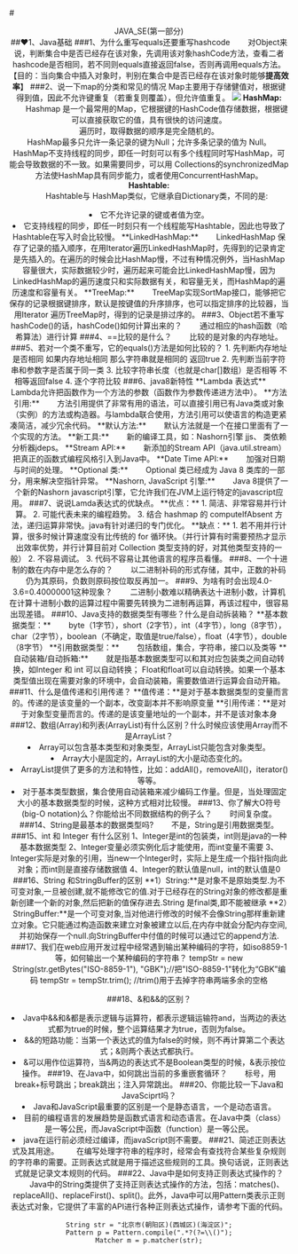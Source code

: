 #<center>JAVA_SE(第一部分)<center>
##❤1、Java基础
###1、为什么重写equals还要重写hashcode
&emsp;&emsp;对Object来说，判断集合中是否已经存在该对象，先调用该对象hashCode方法，查看二者hashcode是否相同，若不同则equals直接返回false，否则再调用equals方法。【目的：当向集合中插入对象时，判别在集合中是否已经存在该对象时能够**提高效率**】
###2、说一下map的分类和常见的情况
Map主要用于存储健值对，根据键得到值，因此不允许键重复（若重复则覆盖），但允许值重复。
![](http://java-picture.oss-cn-hangzhou.aliyuncs.com/javaSE/map.png)
**HashMap:**  
&emsp;&emsp;Hashmap 是一个最常用的Map，它根据键的HashCode值存储数据，根据键可以直接获取它的值，具有很快的访问速度。  
遍历时，取得数据的顺序是完全随机的。  
HashMap最多只允许一条记录的键为Null；允许多条记录的值为 Null。  
HashMap不支持线程的同步，即任一时刻可以有多个线程同时写HashMap，可能会导致数据的不一致。如果需要同步，可以用 Collections的synchronizedMap方法使HashMap具有同步能力，或者使用ConcurrentHashMap。  
**Hashtable:**  
&emsp;&emsp;Hashtable与 HashMap类似，它继承自Dictionary类，不同的是:  
<li> 它不允许记录的键或者值为空。   
<li> 它支持线程的同步，即任一时刻只有一个线程能写Hashtable，因此也导致了 Hashtable在写入时会比较慢。  
**LinkedHashMap:**  
&emsp;&emsp;LinkedHashMap 保存了记录的插入顺序，在用Iterator遍历LinkedHashMap时，先得到的记录肯定是先插入的。在遍历的时候会比HashMap慢，不过有种情况例外，当HashMap容量很大，实际数据较少时，遍历起来可能会比LinkedHashMap慢，因为LinkedHashMap的遍历速度只和实际数据有关，和容量无关，而HashMap的遍历速度和容量有关。  
**TreeMap:**  
&emsp;&emsp;TreeMap实现SortMap接口，能够把它保存的记录根据键排序，默认是按键值的升序排序，也可以指定排序的比较器，当用Iterator 遍历TreeMap时，得到的记录是排过序的。
###3、Object若不重写hashCode()的话，hashCode()如何计算出来的？
&emsp;&emsp;通过相应的hash函数（哈希算法）进行计算
###4、==比较的是什么？
&emsp;&emsp;比较的是对象的内存地址。
###5、若对一个类不重写，它的equals()方法是如何比较的？
1.  先判断内存地址是否相同  如果内存地址相同 那么字符串就是相同的 返回true
2.  先判断当前字符串和参数字是否属于同一类
3.  比较字符串长度（也就是char[]数组）是否相等  不相等返回false
4.  逐个字符比较
###6、java8新特性
**Lambda 表达式**  
&emsp;&emsp;Lambda允许把函数作为一个方法的参数（函数作为参数传递进方法中）。  
**方法引用:**  
&emsp;&emsp;方法引用提供了非常有用的语法，可以直接引用已有Java类或对象（实例）的方法或构造器。与lambda联合使用，方法引用可以使语言的构造更紧凑简洁，减少冗余代码。  
**默认方法:**  
&emsp;&emsp;默认方法就是一个在接口里面有了一个实现的方法。  
**新工具:**  
&emsp;&emsp;新的编译工具，如：Nashorn引擎 jjs、 类依赖分析器jdeps。  
**Stream API:**  
&emsp;&emsp;新添加的Stream API（java.util.stream） 把真正的函数式编程风格引入到Java中。  
**Date Time API:**  
&emsp;&emsp;加强对日期与时间的处理。  
**Optional 类:**  
&emsp;&emsp;Optional 类已经成为 Java 8 类库的一部分，用来解决空指针异常。  
**Nashorn, JavaScript 引擎:**  
&emsp;&emsp;Java 8提供了一个新的Nashorn javascript引擎，它允许我们在JVM上运行特定的javascript应用。
###7、说说Lamda表达式的优缺点。
**优点：**  
1.   简洁、非常容易并行计算。  
2.   可能代表未来的编程趋势。  
3.   结合 hashmap 的 computeIfAbsent 方法，递归运算非常快。java有针对递归的专门优化。  
**缺点：**  
1. 若不用并行计算，很多时候计算速度没有比传统的 for 循环快。（并行计算有时需要预热才显示出效率优势，并行计算目前对 Collection 类型支持的好，对其他类型支持的一般）  
2. 不容易调试。  
3. 代码不容易让其他语言的程序员看懂。  
###8、一个十进制的数在内存中是怎么存的？
&emsp;&emsp;以二进制补码的形式存储，其中，正数的补码仍为其原码，负数则原码按位取反再加一。
###9、为啥有时会出现4.0-3.6=0.40000001这种现象？
&emsp;&emsp;二进制小数难以精确表达十进制小数，计算机在计算十进制小数的运算过程中需要先转换为二进制再运算，再该过程中，很容易出现差错。
###10、Java支持的数据类型有哪些？什么是自动拆装箱？
**基本数据类型：**   
&emsp;&emsp;byte（1字节），short（2字节），int（4字节），long（8字节），char（2字节），boolean（不确定，取值是true/false），float（4字节），double（8字节）  
**引用数据类型：**  
&emsp;&emsp;包括数组，集合，字符串，接口以及类等  
**自动装箱/自动拆箱:**  
&emsp;&emsp;就是指基本数据类型可以和其对应包装类之间自动转换，如Integer 和 int 可以自动转换； Float和float可以自动转换。如果一个基本类型值出现在需要对象的环境中，会自动装箱，需要数值进行运算会自动开箱。
###11、什么是值传递和引用传递？ 
**值传递：**是对于基本数据类型的变量而言的。传递的是该变量的一个副本，改变副本并不影响原变量  
**引用传递：**是对于对象型变量而言的。传递的是该变量地址的一个副本，并不是该对象本身
###12、数组(Array)和列表(ArrayList)有什么区别？什么时候应该使用Array而不是ArrayList？
<li>Array可以包含基本类型和对象类型，ArrayList只能包含对象类型。
<li>Array大小是固定的，ArrayList的大小是动态变化的。
<li>ArrayList提供了更多的方法和特性，比如：addAll()，removeAll()，iterator()等等。
<li>对于基本类型数据，集合使用自动装箱来减少编码工作量。但是，当处理固定大小的基本数据类型的时候，这种方式相对比较慢。
###13、你了解大O符号(big-O notation)么？你能给出不同数据结构的例子么？
&emsp;&emsp;时间复杂度。
###14、String是最基本的数据类型吗?
&emsp;&emsp;不是，String是引用数据类型。
###15、int 和 Integer 有什么区别
1、Integer是int的包装类，int则是java的一种基本数据类型   
2、Integer变量必须实例化后才能使用，而int变量不需要   
3、Integer实际是对象的引用，当new一个Integer时，实际上是生成一个指针指向此对象；而int则是直接存储数据值   
4、Integer的默认值是null，int的默认值是0
###16、String 和StringBuffer的区别
**1）String:**是对象不是原始类型.为不可变对象,一旦被创建,就不能修改它的值.对于已经存在的String对象的修改都是重新创建一个新的对象,然后把新的值保存进去.String 是final类,即不能被继承  
**2）StringBuffer:**是一个可变对象,当对他进行修改的时候不会像String那样重新建立对象。它只能通过构造函数来建立对象被建立以后,在内存中就会分配内存空间,并初始保存一个null.向StringBuffer中付值的时候可以通过它的append方法.
###17、我们在web应用开发过程中经常遇到输出某种编码的字符，如iso8859-1等，如何输出一个某种编码的字符串？
 	tempStr = new String(str.getBytes("ISO-8859-1"), "GBK");//把"ISO-8859-1"转化为“GBK”编码
    tempStr = tempStr.trim(); 		//trim()用于去掉字符串两端多余的空格

###18、&和&&的区别？
<li>Java中&&和&都是表示逻辑与运算符，都表示逻辑运输符and，当两边的表达式都为true的时候，整个运算结果才为true，否则为false。  
<li>&&的短路功能：当第一个表达式的值为false的时候，则不再计算第二个表达式；&则两个表达式都执行。  
<li>&可以用作位运算符，当&两边的表达式不是Boolean类型的时候，&表示按位操作。
###19、在Java中，如何跳出当前的多重嵌套循环？
&emsp;&emsp;标号，用break+标号跳出；break跳出；注入异常跳出。
###20、你能比较一下Java和JavaSciprt吗？
<li>Java和JavaScript最重要的区别是一个是静态语言，一个是动态语言。  
<li>目前的编程语言的发展趋势是函数式语言和动态语言。在Java中类（class）是一等公民，而JavaScript中函数（function）是一等公民。
<li>java在运行前必须经过编译，而javaScript则不需要。
###21、简述正则表达式及其用途。
&emsp;&emsp;在编写处理字符串的程序时，经常会有查找符合某些复杂规则的字符串的需要。正则表达式就是用于描述这些规则的工具。换句话说，正则表达式就是记录文本规则的代码。
###22、Java中是如何支持正则表达式操作的？
&emsp;&emsp;Java中的String类提供了支持正则表达式操作的方法，包括：matches()、replaceAll()、replaceFirst()、split()。此外，Java中可以用Pattern类表示正则表达式对象，它提供了丰富的API进行各种正则表达式操作，请参考下面的代码。
  
	String str = "北京市(朝阳区)(西城区)(海淀区)";
    Pattern p = Pattern.compile(".*?(?=\\()");
    Matcher m = p.matcher(str);